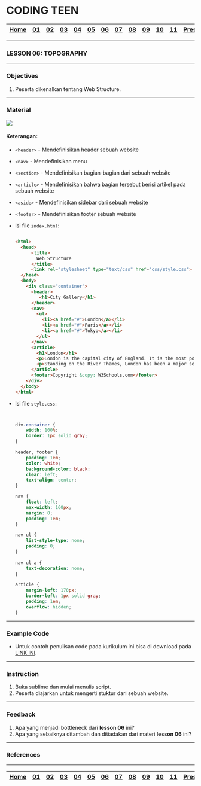 # CODING TEEN

| [Home][0] | [01][1] | [02][2] | [03][3] | [04][4] | [05][5] | [06][6] | [07][7] | [08][8] | [09][9] | [10][10] | [11][11] | [Presentation][12] |
|:---------:|:-------:|:-------:|:-------:|:-------:|:-------:|:-------:|:-------:|:-------:|:-------:|:--------:|:--------:|:------------------:|

---

### LESSON 06: TOPOGRAPHY

---

### Objectives
1. Peserta dikenalkan tentang Web Structure.

---

### Material

<img src="https://www.w3schools.com/html/img_sem_elements.gif">

#### Keterangan:
* `<header>` - Mendefinisikan header sebuah website
* `<nav>` - Mendefinisikan menu
* `<section>` - Mendefinisikan bagian-bagian dari sebuah website
* `<article>` - Mendefinisikan bahwa bagian tersebut berisi artikel pada sebuah website
* `<aside>` - Mendefinisikan sidebar dari sebuah website
* `<footer>` - Mendefinisikan footer sebuah website

* Isi file `index.html`:

  ```html

  <html>
    <head>
        <title>
          Web Structure
        </title>
        <link rel="stylesheet" type="text/css" href="css/style.css">
    </head>
    <body>
      <div class="container">
        <header>
           <h1>City Gallery</h1>
        </header>
        <nav>
          <ul>
            <li><a href="#">London</a></li>
            <li><a href="#">Paris</a></li>
            <li><a href="#">Tokyo</a></li>
          </ul>
        </nav>
        <article>
          <h1>London</h1>
          <p>London is the capital city of England. It is the most populous city in the  United Kingdom, with a metropolitan area of over 13 million inhabitants.</p>
          <p>Standing on the River Thames, London has been a major settlement for two millennia, its history going back to its founding by the Romans, who named it Londinium.</p>
        </article>
        <footer>Copyright &copy; W3Schools.com</footer>
      </div>
    </body>
  </html>


  ```
  
* Isi file `style.css`:

  ```css


  div.container {
      width: 100%;
      border: 1px solid gray;
  }

  header, footer {
      padding: 1em;
      color: white;
      background-color: black;
      clear: left;
      text-align: center;
  }

  nav {
      float: left;
      max-width: 160px;
      margin: 0;
      padding: 1em;
  }

  nav ul {
      list-style-type: none;
      padding: 0;
  }
     
  nav ul a {
      text-decoration: none;
  }

  article {
      margin-left: 170px;
      border-left: 1px solid gray;
      padding: 1em;
      overflow: hidden;
  }

  ```

---

### Example Code
* Untuk contoh penulisan code pada kurikulum ini bisa di download pada [LINK INI](https://github.com/kollaeducation/coding-teen-example-code/archive/master.zip).

---

### Instruction
1. Buka sublime dan mulai menulis script.
2. Peserta diajarkan untuk mengerti stuktur dari sebuah website.

---

### Feedback
1. Apa yang menjadi bottleneck dari **lesson 06** ini?
2. Apa yang sebaiknya ditambah dan ditiadakan dari materi **lesson 06** ini?

---

### References



---

| [Home][0] | [01][1] | [02][2] | [03][3] | [04][4] | [05][5] | [06][6] | [07][7] | [08][8] | [09][9] | [10][10] | [11][11] | [Presentation][12] |
|:---------:|:-------:|:-------:|:-------:|:-------:|:-------:|:-------:|:-------:|:-------:|:-------:|:--------:|:--------:|:------------------:|

[0]: README.md "Home"
[1]: lesson-01.md "Web Technology"
[2]: lesson-02.md "HTML & CSS"
[3]: lesson-03.md "Typography"
[4]: lesson-04.md "Form & Embed"
[5]: lesson-05.md "Topography"
[6]: lesson-06.md "Topography Advanced"
[7]: lesson-07.md "Framework"
[8]: lesson-08.md "Framework Advanced"
[9]: lesson-09.md "Personal Project"
[10]: lesson-10.md "Personal Project Consultation"
[11]: lesson-11.md "Domain, Hosting dan Github Pages"
[12]: lesson-12.md "Presentation"

